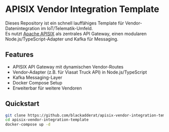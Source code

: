 # APISIX Vendor Integration Template

Dieses Repository ist ein schnell lauffähiges Template für Vendor-Datenintegration im IoT/Telematik-Umfeld.  
Es nutzt [Apache APISIX](https://apisix.apache.org/) als zentrales API Gateway, einen modularen Node.js/TypeScript-Adapter und Kafka für Messaging.

## Features

- APISIX API Gateway mit dynamischen Vendor-Routes
- Vendor-Adapter (z.B. für Viasat Truck API) in Node.js/TypeScript
- Kafka Messaging-Layer
- Docker Compose Setup
- Erweiterbar für weitere Vendoren

## Quickstart

```sh
git clone https://github.com/blackadderat/apisix-vendor-integration-template.git
cd apisix-vendor-integration-template
docker-compose up -d
